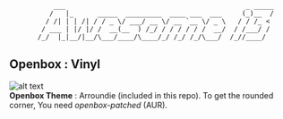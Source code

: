                ___                                             _ _____
              /   |_      _____  _________  ____ ___  ___     (_)__  /
             / /| | | /| / / _ \/ ___/ __ \/ __ `__ \/ _ \   / / /_ < 
            / ___ | |/ |/ /  __(__  ) /_/ / / / / / /  __/  / /___/ / 
           /_/  |_|__/|__/\___/____/\____/_/ /_/ /_/\___/  /_//____/  
                                                                      

## Openbox : Vinyl
![alt text](https://raw.githubusercontent.com/addy-dclxvi/almighty-dotfiles/master/preview-openbox.jpg) <br />
**Openbox Theme** : Arroundie (included in this repo). To get the rounded corner, You need *openbox-patched* (AUR). <br />
